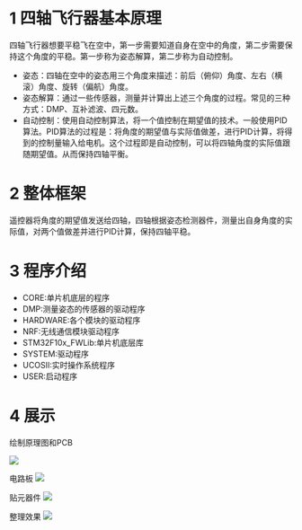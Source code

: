 ﻿# 1 四轴飞行器基本原理

四轴飞行器想要平稳飞在空中，第一步需要知道自身在空中的角度，第二步需要保持这个角度的平稳。第一步称为姿态解算，第二步称为自动控制。

* 姿态：四轴在空中的姿态用三个角度来描述：前后（俯仰）角度、左右（横滚）角度、旋转（偏航）角度。
* 姿态解算：通过一些传感器，测量并计算出上述三个角度的过程。常见的三种方式：DMP、互补滤波、四元数。
* 自动控制：使用自动控制算法，将一个值控制在期望值的技术。一般使用PID算法。PID算法的过程是：将角度的期望值与实际值做差，进行PID计算，将得到的控制量输入给电机。这个过程即是自动控制，可以将四轴角度的实际值跟随期望值。从而保持四轴平衡。

# 2 整体框架

遥控器将角度的期望值发送给四轴，四轴根据姿态检测器件，测量出自身角度的实际值，对两个值做差并进行PID计算，保持四轴平稳。


# 3 程序介绍

* CORE:单片机底层的程序
* DMP:测量姿态的传感器的驱动程序
* HARDWARE:各个模块的驱动程序
* NRF:无线通信模块驱动程序
* STM32F10x_FWLib:单片机底层库
* SYSTEM:驱动程序
* UCOSII:实时操作系统程序
* USER:启动程序



# 4 展示



绘制原理图和PCB

![](https://github.com/zhang555/my_quadcopter/blob/master/1.jpg)



电路板
![](https://github.com/zhang555/my_quadcopter/blob/master/2.jpg)

贴元器件
![](https://github.com/zhang555/my_quadcopter/blob/master/3.jpg)


整理效果
![](https://github.com/zhang555/my_quadcopter/blob/master/4.jpg)





